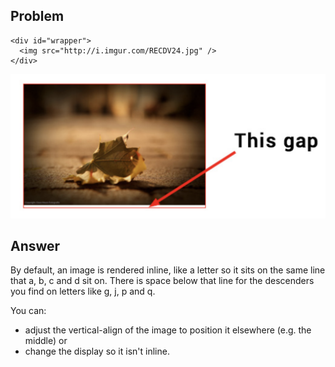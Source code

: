 ## Problem

```
<div id="wrapper">
  <img src="http://i.imgur.com/RECDV24.jpg" />
</div>
```

<img src="./asset/extra_space_below_img.png" alt="">


## Answer

By default, an image is rendered inline, like a letter so it sits on the same line that a, b, c and d sit on.
There is space below that line for the descenders you find on letters like g, j, p and q.

You can:
- adjust the vertical-align of the image to position it elsewhere (e.g. the middle) or
- change the display so it isn't inline.
